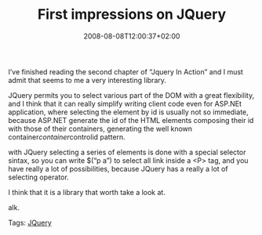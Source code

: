 ﻿---
title: "First impressions on JQuery"
description: ""
date: 2008-08-08T12:00:37+02:00
draft: false
tags: [ASPNET]
categories: [ASPNET]
---
I’ve finished reading the second chapter of “Jquery In Action” and I must admit that seems to me a very interesting library.

JQuery permits you to select various part of the DOM with a great flexibility, and I think that it can really simplify writing client code even for ASP.NEt application, where selecting the element by id is usually not so immediate, because ASP.NET generate the id of the HTML elements composing their id with those of their containers, generating the well known container$container$controlid pattern.

with JQuery selecting a series of elements is done with a special selector sintax, so you can write $(“p a”) to select all link inside a &lt;P&gt; tag, and you have really a lot of possibilities, because JQuery has a really a lot of selecting operator.

I think that it is a library that worth take a look at.

alk.

Tags: [JQuery](http://technorati.com/tag/JQuery)
